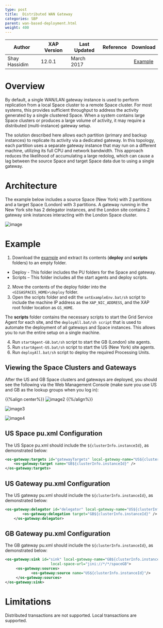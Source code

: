 ```yaml
---
type: post
title:  Distributed WAN Gateway 
categories: SBP
parent: wan-based-deployment.html
weight: 400
---
```


|Author|XAP Version|Last Updated | Reference | Download |
|------|-----------|-------------|-----------|:----------:|
| Shay  Hassidim| 12.0.1 | March 2017|    | [Example](/download_files/sbp/wan-replication_multi_gw.zip)   |


# Overview
 
By default, a single WAN/LAN gateway instance is used to perform replication from a local Space cluster to a remote Space cluster. For most systems, this provides sufficient throughput to address the activity generated by a single clustered Space. When a system contains large Space clusters or produces a large volume of activity, it may require a distributed (multi-instance) gateway setup. 

The solution described here allows each partition (primary and backup instances) to replicate its activity via a dedicated gateway. In this topology, each partition uses a separate gateway instance that may run on a different machine, utilizing its full CPU and network bandwidth. This approach reduces the likelihood of accumulating a large redolog, which can cause a lag between the source Space and target Space data due to using a single gateway.

# Architecture

The example below includes a source Space (New York) with 2 partitions and a target Space (London) with 3 partitions. A gateway running in the New York site has 2 delegator instances, and the London site contains 2 gateway sink instances interacting with the London Space cluster.

![image](/attachment_files/sbp/wan_gateway/distributed-wan-gateway-1.png)

# Example

1. Download the [example](/download_files/sbp/wan-replication_multi_gw.zip) and extract its contents (**deploy** and **scripts** folders) to an empty folder. 

- Deploy - This folder includes the PU folders for the Space and gateway.
- Scripts – This folder includes all the start agents and deploy scripts.
 
2. Move the contents of the deploy folder into the `<GIGASPACES_HOME>\deploy` folder.
3. Open the scripts folder and edit the `setExampleEnv.bat/sh` script to include the machine IP address as the `XAP_NIC_ADDRESS`, and the XAP root folder location as `GS_HOME`.
 
The **scripts** folder contains the necessary scripts to start the Grid Service Agent for each site, and the `deployAll.bat/sh script` that is used to automate the deployment of all gateways and Space instances. This allows you to run the entire setup on a single machine.
 
4. Run `startAgent-GB.bat/sh` script to start the GB (London) site agents.
5. Run `startAgent-US.bat/sh` script to start the US (New York) site agents.
6. Run `deployAll.bat/sh` script to deploy the required Processing Units.



## Viewing the Space Clusters and Gateways

After the US and GB Space clusters and gateways are deployed, you should see the following via the Web Management Console (make sure you use US and GB as the lookup groups when you log in):

{{%align center%}}
![image2](/attachment_files/sbp/wan_gateway/distributed-wan-gateway-2.png)
{{%/align%}}

![image3](/attachment_files/sbp/wan_gateway/distributed-wan-gateway-3.png)

![image4](/attachment_files/sbp/wan_gateway/distributed-wan-gateway-4.png)


## US Space pu.xml Configuration

The US Space pu.xml should include the `${clusterInfo.instanceId}`, as demonstrated below:

```xml
<os-gateway:targets id="gatewayTargets" local-gateway-name="US${clusterInfo.instanceId}">
    <os-gateway:target name="GB${clusterInfo.instanceId}" />
</os-gateway:targets>
```

## US Gateway pu.xml Configuration

The US gateway pu.xml should include the `${clusterInfo.instanceId}`, as demonstrated below:
```xml
<os-gateway:delegator id="delegator" local-gateway-name="US${clusterInfo.instanceId}" gateway-lookups="gatewayLookups">
        <os-gateway:delegation target="GB${clusterInfo.instanceId}" />
    </os-gateway:delegator>
```

## GB Gateway pu.xml Configuration

The GB gateway pu.xml should include the `${clusterInfo.instanceId}`, as demonstrated below:

```xml
<os-gateway:sink id="sink" local-gateway-name="GB${clusterInfo.instanceId}" gateway-lookups="gatewayLookups"
                     local-space-url="jini://*/*/spaceGB">
     <os-gateway:sources>
            <os-gateway:source name="US${clusterInfo.instanceId}"/>
     </os-gateway:sources>
</os-gateway:sink>
```

# Limitations
 
Distributed transactions are not supported. Local transactions are supported.
     

